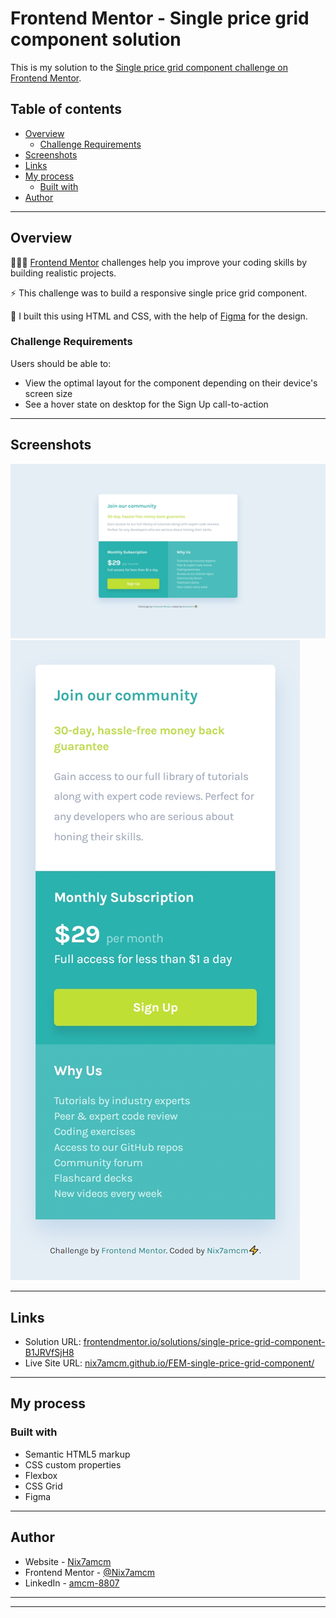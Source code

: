 # Frontend Mentor - Single price grid component solution

This is my solution to the [Single price grid component challenge on Frontend Mentor](https://www.frontendmentor.io/challenges/single-price-grid-component-5ce41129d0ff452fec5abbbc).

## Table of contents

- [Overview](#overview)
  - [Challenge Requirements](#challenge-requirements)
- [Screenshots](#screenshots)
- [Links](#links)
- [My process](#my-process)
  - [Built with](#built-with)
- [Author](#author)

---

## Overview

👩🏻‍💻 [Frontend Mentor](www.frontendmentor.io) challenges help you improve your coding skills by building realistic projects.

⚡ This challenge was to build a responsive single price grid component.

🚀 I built this using HTML and CSS, with the help of [Figma](https://www.figma.com) for the design.

### Challenge Requirements

Users should be able to:

- View the optimal layout for the component depending on their device's screen size
- See a hover state on desktop for the Sign Up call-to-action

---

## Screenshots

![](solution-snaps/desktop.jpeg)
![](solution-snaps/mobile.jpeg)

---

## Links

- Solution URL: [frontendmentor.io/solutions/single-price-grid-component-B1JRVfSjH8](https://www.frontendmentor.io/solutions/single-price-grid-component-B1JRVfSjH8)
- Live Site URL: [nix7amcm.github.io/FEM-single-price-grid-component/](https://nix7amcm.github.io/FEM-single-price-grid-component/)

---

## My process

### Built with

- Semantic HTML5 markup
- CSS custom properties
- Flexbox
- CSS Grid
- Figma

---

## Author

- Website - [Nix7amcm](https://github.com/Nix7amcm)
- Frontend Mentor - [@Nix7amcm](https://www.frontendmentor.io/profile/Nix7amcm)
- LinkedIn - [amcm-8807](https://www.linkedin.com/in/amcm-8807/)

---
---